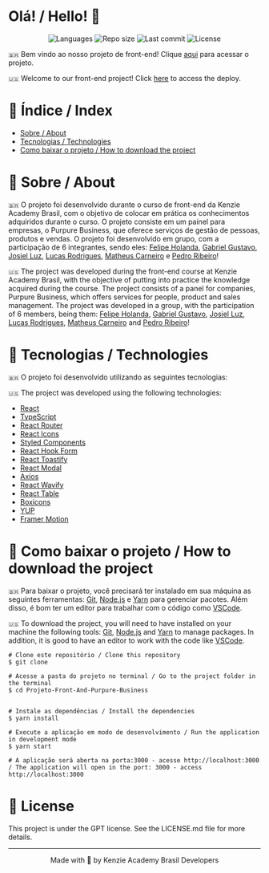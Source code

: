 # Olá! / Hello! 👋

<p align="center">
    <img src="https://img.shields.io/github/languages/count/Kenzie-Academy-Brasil-Developers/Projeto-Front-And-Purpure-Business?color=%2304D361" alt="Languages" />
    <img src="https://img.shields.io/github/repo-size/Kenzie-Academy-Brasil-Developers/Projeto-Front-And-Purpure-Business" alt="Repo size" />
    <img src="https://img.shields.io/github/last-commit/Kenzie-Academy-Brasil-Developers/Projeto-Front-And-Purpure-Business" alt="Last commit" />
    <img src="https://img.shields.io/github/license/Kenzie-Academy-Brasil-Developers/Projeto-Front-And-Purpure-Business" alt="License" />
</p>

`🇧🇷` Bem vindo ao nosso projeto de front-end! Clique [aqui](#) para acessar o projeto.

`🇺🇸` Welcome to our front-end project! Click [here](#) to access the deploy.

# 📝 Índice / Index

- [Sobre / About](#-sobre--about)
- [Tecnologias / Technologies](#-tecnologias--technologies)
- [Como baixar o projeto / How to download the project](#-como-baixar-o-projeto--how-to-download-the-project)

# 📖 Sobre / About

`🇧🇷` O projeto foi desenvolvido durante o curso de front-end da Kenzie Academy Brasil, com o objetivo de colocar em prática os conhecimentos adquiridos durante o curso. O projeto consiste em um painel para empresas, o Purpure Business, que oferece serviços de gestão de pessoas, produtos e vendas. O projeto foi desenvolvido em grupo, com a participação de 6 integrantes, sendo eles: [Felipe Holanda](https://github.com/Felipe-Holanda), [Gabriel Gustavo](https://github.com/GabrielGustavoDias), [Josiel Luz](https://github.com/Josiel-Luz), [Lucas Rodrigues](), [Matheus Carneiro](https://github.com/Mts-Carneiro) e [Pedro Ribeiro](https://github.com/pedroheribeiro2021)!

`🇺🇸` The project was developed during the front-end course at Kenzie Academy Brasil, with the objective of putting into practice the knowledge acquired during the course. The project consists of a panel for companies, Purpure Business, which offers services for people, product and sales management. The project was developed in a group, with the participation of 6 members, being them: [Felipe Holanda](https://github.com/Felipe-Holanda), [Gabriel Gustavo](https://github.com/GabrielGustavoDias), [Josiel Luz](https://github.com/Josiel-Luz), [Lucas Rodrigues](), [Matheus Carneiro](https://github.com/Mts-Carneiro) and [Pedro Ribeiro](https://github.com/pedroheribeiro2021)!

# 🚀 Tecnologias / Technologies

`🇧🇷` O projeto foi desenvolvido utilizando as seguintes tecnologias:

`🇺🇸` The project was developed using the following technologies:

- [React](https://pt-br.reactjs.org/)
- [TypeScript](https://www.typescriptlang.org/)
- [React Router](https://reactrouter.com/)
- [React Icons](https://react-icons.github.io/react-icons/)
- [Styled Components](https://styled-components.com/)
- [React Hook Form](https://react-hook-form.com/)
- [React Toastify](https://fkhadra.github.io/react-toastify/introduction)
- [React Modal](https://www.npmjs.com/package/react-modal)
- [Axios](https://axios-http.com/)
- [React Wavify](https://www.npmjs.com/package/react-wavify)
- [React Table](https://www.npmjs.com/package/react-table)
- [Boxicons](https://boxicons.com/)
- [YUP](https://www.npmjs.com/package/yup)
- [Framer Motion](https://www.framer.com/motion/)

# 📁 Como baixar o projeto / How to download the project

`🇧🇷` Para baixar o projeto, você precisará ter instalado em sua máquina as seguintes ferramentas: [Git](https://git-scm.com), [Node.js](https://nodejs.org/en/) e [Yarn](https://yarnpkg.com/) para gerenciar pacotes. Além disso, é bom ter um editor para trabalhar com o código como [VSCode](https://code.visualstudio.com/).

`🇺🇸` To download the project, you will need to have installed on your machine the following tools: [Git](https://git-scm.com), [Node.js](https://nodejs.org/en/) and [Yarn](https://yarnpkg.com/) to manage packages. In addition, it is good to have an editor to work with the code like [VSCode](https://code.visualstudio.com/).

```
# Clone este repositório / Clone this repository
$ git clone

# Acesse a pasta do projeto no terminal / Go to the project folder in the terminal
$ cd Projeto-Front-And-Purpure-Business


# Instale as dependências / Install the dependencies
$ yarn install

# Execute a aplicação em modo de desenvolvimento / Run the application in development mode
$ yarn start

# A aplicação será aberta na porta:3000 - acesse http://localhost:3000 / The application will open in the port: 3000 - access http://localhost:3000
```
# 📝 License

This project is under the GPT license. See the LICENSE.md file for more details.

---

<p align="center">Made with 💜 by Kenzie Academy Brasil Developers</p>
